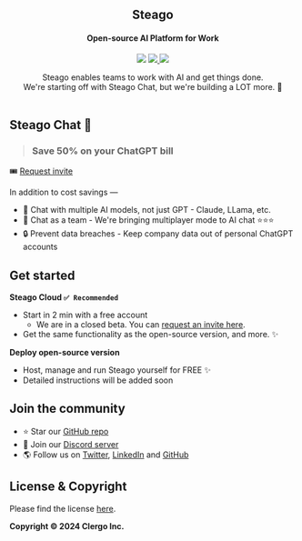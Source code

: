 <h2 align="center">Steago</h2>
<h4 align="center">Open-source AI Platform for Work</h4>
<p align="center">
<img src="https://img.shields.io/github/stars/steagoai/steago" />
<a href="https://x.com/SteagoAI" target="_blank">
  <img src="https://img.shields.io/twitter/follow/SteagoAI" />
</a>
<a href="https://x.com/intent/post?text=If%20you%20use%20ChatGPT%20for%20Teams%2C%20check%20out%20%40SteagoAI%20Chat.%0A%0A%E2%9C%85%20Use%20ChatGPT%2050%25%20cheaper%0A%E2%9C%85%20Multiplayer%20mode%20%E2%9C%A8%0A%E2%9C%85%20Also%20use%20other%20AI%20models%20-%20Claude%2C%20Llama%2C%20etc.%0A%E2%9C%85%20Open-source%0A%E2%9C%85%20Run%20on%20your%20server%20%26%20keep%20company%20data%20private%0A%0A%23ChatGPT%20%23AI%20%23opensource%20%23SaaS%20%0A&url=github.com%2Fsteagoai%2Fsteago"><img src="https://img.shields.io/badge/Tweet-ffffff?logo=X&style=social" /></a>
</p>

<p align="center">
Steago enables teams to work with AI and get things done.
<br/>
We're starting off with Steago Chat, but we're building a LOT more. 🚀
<br/><br/>
</p>

## Steago Chat 💬

> ### Save 50% on your ChatGPT bill

🎟️ [Request invite](https://forms.gle/V3QuGZ8oz8XxfvyD9)

In addition to cost savings &mdash;

- 🤖 Chat with multiple AI models, not just GPT - Claude, LLama, etc.
- 👫 Chat as a team - We're bringing multiplayer mode to AI chat ⭐️⭐️⭐️
- 🔒 Prevent data breaches - Keep company data out of personal ChatGPT accounts

## Get started

**Steago Cloud `✅ Recommended`**

- Start in 2 min with a free account
  - We are in a closed beta. You can [request an invite here](https://forms.gle/V3QuGZ8oz8XxfvyD9).
- Get the same functionality as the open-source version, and more. ✨

**Deploy open-source version**

- Host, manage and run Steago yourself for FREE ✨
- Detailed instructions will be added soon

## Join the community

- ⭐️ Star our [GitHub repo](https://github.com/steagoai/steago)
- 💬 Join our [Discord server](https://discord.gg/2BqQJrJjpG)
- 🌎 Follow us on [Twitter](https://x.com/SteagoAI), [LinkedIn](https://www.linkedin.com/company/steago) and [GitHub](https://github.com/steagoai)

## License & Copyright

Please find the license [here](/LICENSE).

**Copyright &copy; 2024 Clergo Inc.**
